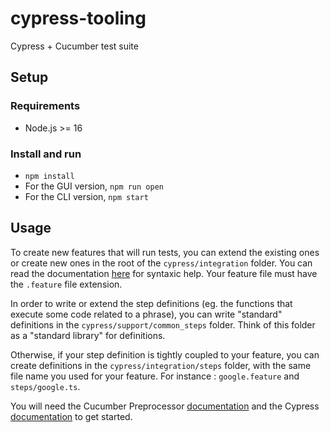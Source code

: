 # cypress-tooling
Cypress + Cucumber test suite

## Setup
### Requirements
- Node.js >= 16

### Install and run
- `npm install`
- For the GUI version, `npm run open`
- For the CLI version, `npm start`

## Usage
To create new features that will run tests, you can extend the existing ones or create new ones in the root of the `cypress/integration` folder. You can read the documentation [here](https://cucumber.io/docs/gherkin/reference/) for syntaxic help. Your feature file must have the `.feature` file extension.

In order to write or extend the step definitions (eg. the functions that execute some code related to a phrase), you can write "standard" definitions in the `cypress/support/common_steps` folder. Think of this folder as a "standard library" for definitions.

Otherwise, if your step definition is tightly coupled to your feature, you can create definitions in the `cypress/integration/steps` folder, with the same file name you used for your feature. For instance : `google.feature` and `steps/google.ts`.

You will need the Cucumber Preprocessor [documentation](https://github.com/badeball/cypress-cucumber-preprocessor/tree/master/docs) and the Cypress [documentation](https://docs.cypress.io/api/table-of-contents) to get started.
